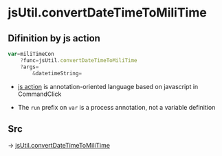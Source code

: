 # jsUtil.convertDateTimeToMiliTime

## Difinition by js action

```js.js
var=miliTimeCon
	?func=jsUtil.convertDateTimeToMiliTime
	?args=
		&datetimeString=
```

- [js action](#) is annotation-oriented language based on javascript in CommandClick

- The `run` prefix on `var` is a process annotation, not a variable definition

## Src

-> [jsUtil.convertDateTimeToMiliTime](https://github.com/puutaro/CommandClick/blob/master/app/src/main/java/com/puutaro/commandclick/fragment_lib/terminal_fragment/js_interface/JsUtil.kt#L48)


